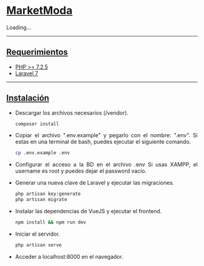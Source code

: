 <div align="justify">


<h1><u> MarketModa</u></h1>

Loading...


---
<h2><u>Requerimientos</u></h2>

- [PHP >= 7.2.5](https://www.php.net/downloads.php)
- [Laravel 7](https://laravel.com/docs/7.x)


---
<h2><u>Instalación</u></h2>

- Descargar los archivos necesarios (/vendor).
  
    ``` bash
    composer install
    ```

- Copiar el archivo ".env.example" y pegarlo con el nombre: ".env". Si estas en una terminal de bash, puedes ejecutar el siguiente comando.
  
    ``` bash
    cp .env.example .env
    ```

- Configurar el acceso a la BD en el archivo .env Si usas XAMPP, el username es root y puedes dejar el password vacío.


- Generar una nueva clave de Laravel y ejecutar las migraciones.
  
    ```bash
    php artisan key:generate
    php artisan migrate
    ```

- Instalar las dependencias de VueJS y ejecutar el frontend.
  
    ``` bash
    npm install && npm run dev
    ```

- Iniciar el servidor.
  
    ``` bash
    php artisan serve
    ```

- Acceder a localhost:8000 en el navegador.


</div>
